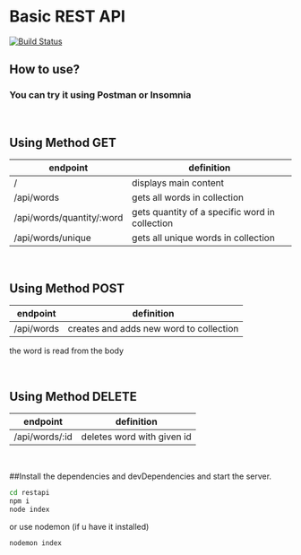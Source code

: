 # Basic REST API
[![Build Status](https://travis-ci.org/joemccann/dillinger.svg?branch=master)](https://travis-ci.org/joemccann/dillinger)

## How to use?
### You can try it using Postman or Insomnia

<p>&nbsp;</p>

## Using Method GET

| endpoint | definition |
| ------ | ------ |
| / | displays main content |
| /api/words | gets all words in collection |
| /api/words/quantity/:word | gets quantity of a specific word in collection |
| /api/words/unique | gets all unique words in collection |

<p>&nbsp;</p>

## Using Method POST
| endpoint | definition |
| ------ | ------ |
| /api/words | creates and adds new word to collection |

the word is read from the body

<p>&nbsp;</p>

## Using Method DELETE
| endpoint | definition |
| ------ | ------ |
| /api/words/:id | deletes word with given id |

<p>&nbsp;</p>

##Install the dependencies and devDependencies and start the server.

```sh
cd restapi
npm i
node index
```
or use nodemon (if u have it installed)
```
nodemon index
```

